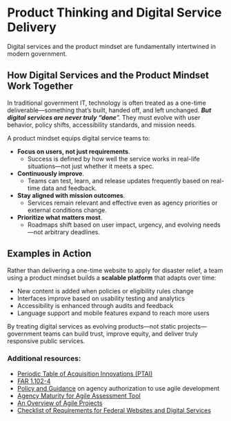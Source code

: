 # Product Thinking and Digital Service Delivery
Digital services and the product mindset are fundamentally intertwined in modern government.

## How Digital Services and the Product Mindset Work Together
In traditional government IT, technology is often treated as a one-time deliverable—something that’s built, handed off, and left unchanged. _**But digital services are never truly “done**”._ They must evolve with user behavior, policy shifts, accessibility standards, and mission needs.

A product mindset equips digital service teams to:
- **Focus on users, not just requirements**.
    - Success is defined by how well the service works in real-life situations—not just whether it meets a spec.
- **Continuously improve**.
    - Teams can test, learn, and release updates frequently based on real-time data and feedback.
- **Stay aligned with mission outcomes**.
    - Services remain relevant and effective even as agency priorities or external conditions change.
- **Prioritize what matters most**.
    - Roadmaps shift based on user impact, urgency, and evolving needs—not arbitrary deadlines.

## Examples in Action
Rather than delivering a one-time website to apply for disaster relief, a team using a product mindset builds a **scalable platform** that adapts over time:
- New content is added when policies or eligibility rules change
- Interfaces improve based on usability testing and analytics
- Accessibility is enhanced through audits and feedback
- Language support and mobile features expand to reach more users

By treating digital services as evolving products—not static projects—government teams can build trust, improve equity, and deliver truly responsive public services.


### Additional resources:
- [Periodic Table of Acquisition Innovations (PTAI)](https://acquisitiongateway.gov/periodic-table)
- [FAR 1.102-4](https://www.acquisition.gov/far/part-1#FAR_1_102_4)
- [Policy and Guidance](https://techfarhub.usds.gov/resources/policy-guidance/) on agency authorization to use agile development
- [Agency Maturity for Agile Assessment Tool](https://techfarhub.usds.gov/resources/learning-center/agency-maturity-for-agile/)
- [An Overview of Agile Projects](https://techfarhub.usds.gov/resources/learning-center/field-guides/quick-and-dirty-agile-project-management/)
- [Checklist of Requirements for Federal Websites and Digital Services](https://digital.gov/resources/checklist-of-requirements-for-federal-digital-services/)

